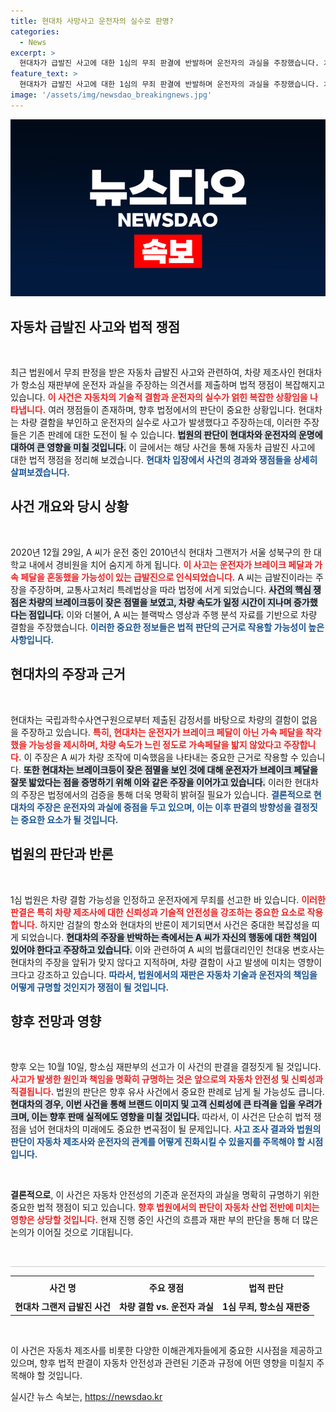```yaml
---
title: 현대차 사망사고 운전자의 실수로 판명?
categories:
  - News
excerpt: >
  현대차가 급발진 사고에 대한 1심의 무죄 판결에 반발하며 운전자의 과실을 주장했습니다. 차량 결함을 부인하고 브레이크 페달 착각을 주장한 현대차와, 반박하는 피고 측의 팽팽한 법정 공방이 이어지고 있습니다. 10월 10일, 항소심 판결이 주목받고 있습니다!
feature_text: >
  현대차가 급발진 사고에 대한 1심의 무죄 판결에 반발하며 운전자의 과실을 주장했습니다. 차량 결함을 부인하고 브레이크 페달 착각을 주장한 현대차와, 반박하는 피고 측의 팽팽한 법정 공방이 이어지고 있습니다. 10월 10일, 항소심 판결이 주목받고 있습니다!
image: '/assets/img/newsdao_breakingnews.jpg'
---
```


<p><img src="/assets/img/newsdao_breakingnews.jpg" alt="flaretime 속보" /></p>

<h2 data-ke-size="size26">자동차 급발진 사고와 법적 쟁점</h2>

<p data-ke-size="size16">&nbsp;</p>

<p>최근 법원에서 무죄 판정을 받은 자동차 급발진 사고와 관련하여, 차량 제조사인 현대차가 항소심 재판부에 운전자 과실을 주장하는 의견서를 제출하며 법적 쟁점이 복잡해지고 있습니다. <b><span style="color: #ee2323;">이 사건은 자동차의 기술적 결함과 운전자의 실수가 얽힌 복잡한 상황임을 나타냅니다.</span></b> 여러 쟁점들이 존재하며, 향후 법정에서의 판단이 중요한 상황입니다. 현대차는 차량 결함을 부인하고 운전자의 실수로 사고가 발생했다고 주장하는데, 이러한 주장들은 기존 판례에 대한 도전이 될 수 있습니다. <b><span style="background-color: #21538527;">법원의 판단이 현대차와 운전자의 운명에 대하여 큰 영향을 미칠 것입니다.</span></b> 이 글에서는 해당 사건을 통해 자동차 급발진 사고에 대한 법적 쟁점을 정리해 보겠습니다. <b><span style="color: #1a5490;">현대차 입장에서 사건의 경과와 쟁점들을 상세히 살펴보겠습니다.</span></b></p>

<h2 data-ke-size="size26">사건 개요와 당시 상황</h2>

<p data-ke-size="size16">&nbsp;</p>

<p>2020년 12월 29일, A 씨가 운전 중인 2010년식 현대차 그랜저가 서울 성북구의 한 대학교 내에서 경비원을 치어 숨지게 하게 됩니다. <b><span style="color: #ee2323;">이 사고는 운전자가 브레이크 페달과 가속 페달을 혼동했을 가능성이 있는 급발진으로 인식되었습니다.</span></b> A 씨는 급발진이라는 주장을 주장하며, 교통사고처리 특례법상을 따라 법정에 서게 되었습니다. <b><span style="background-color: #21538527;">사건의 핵심 쟁점은 차량의 브레이크등이 잦은 점멸을 보였고, 차량 속도가 일정 시간이 지나며 증가했다는 점입니다.</span></b> 이와 더불어, A 씨는 블랙박스 영상과 주행 분석 자료를 기반으로 차량 결함을 주장했습니다. <b><span style="color: #1a5490;">이러한 중요한 정보들은 법적 판단의 근거로 작용할 가능성이 높은 사항입니다.</span></b></p>

<h2 data-ke-size="size26">현대차의 주장과 근거</h2>

<p data-ke-size="size16">&nbsp;</p>

<p>현대차는 국립과학수사연구원으로부터 제출된 감정서를 바탕으로 차량의 결함이 없음을 주장하고 있습니다. <b><span style="color: #ee2323;">특히, 현대차는 운전자가 브레이크 페달이 아닌 가속 페달을 착각했을 가능성을 제시하며, 차량 속도가 느린 정도로 가속페달을 밟지 않았다고 주장합니다.</span></b> 이 주장은 A 씨가 차량 조작에 미숙했음을 나타내는 중요한 근거로 작용할 수 있습니다. <b><span style="background-color: #21538527;">또한 현대차는 브레이크등이 잦은 점멸을 보인 것에 대해 운전자가 브레이크 페달을 잘못 밟았다는 점을 증명하기 위해 이와 같은 주장을 이어가고 있습니다.</span></b> 이러한 현대차의 주장은 법정에서의 검증을 통해 더욱 명확히 밝혀질 필요가 있습니다. <b><span style="color: #1a5490;">결론적으로 현대차의 주장은 운전자의 과실에 중점을 두고 있으며, 이는 이후 판결의 방향성을 결정짓는 중요한 요소가 될 것입니다.</span></b></p>

<h2 data-ke-size="size26">법원의 판단과 반론</h2>

<p data-ke-size="size16">&nbsp;</p>

<p>1심 법원은 차량 결함 가능성을 인정하고 운전자에게 무죄를 선고한 바 있습니다. <b><span style="color: #ee2323;">이러한 판결은 특히 차량 제조사에 대한 신뢰성과 기술적 안전성을 강조하는 중요한 요소로 작용합니다.</span></b> 하지만 검찰의 항소와 현대차의 반론이 제기되면서 사건은 중대한 복잡성을 띠게 되었습니다. <b><span style="background-color: #21538527;">현대차의 주장을 반박하는 측에서는 A 씨가 자신의 행동에 대한 책임이 있어야 한다고 주장하고 있습니다.</span></b> 이와 관련하여 A 씨의 법률대리인인 천대웅 변호사는 현대차의 주장을 앞뒤가 맞지 않다고 지적하며, 차량 결함이 사고 발생에 미치는 영향이 크다고 강조하고 있습니다. <b><span style="color: #1a5490;">따라서, 법원에서의 재판은 자동차 기술과 운전자의 책임을 어떻게 규명할 것인지가 쟁점이 될 것입니다.</span></b></p>

<h2 data-ke-size="size26">향후 전망과 영향</h2>

<p data-ke-size="size16">&nbsp;</p>

<p>향후 오는 10월 10일, 항소심 재판부의 선고가 이 사건의 판결을 결정짓게 될 것입니다. <b><span style="color: #ee2323;">사고가 발생한 원인과 책임을 명확히 규명하는 것은 앞으로의 자동차 안전성 및 신뢰성과 직결됩니다.</span></b> 법원의 판단은 향후 유사 사건에서 중요한 판례로 남게 될 가능성도 큽니다. <b><span style="background-color: #21538527;">현대차의 경우, 이번 사건을 통해 브랜드 이미지 및 고객 신뢰성에 큰 타격을 입을 우려가 크며, 이는 향후 판매 실적에도 영향을 미칠 것입니다.</span></b> 따라서, 이 사건은 단순히 법적 쟁점을 넘어 현대차의 미래에도 중요한 변곡점이 될 문제입니다. <b><span style="color: #1a5490;">사고 조사 결과와 법원의 판단이 자동차 제조사와 운전자의 관계를 어떻게 진화시킬 수 있을지를 주목해야 할 시점입니다.</span></b></p>

<p data-ke-size="size16">&nbsp;</p>

<p><strong>결론적으로</strong>, 이 사건은 자동차 안전성의 기준과 운전자의 과실을 명확히 규명하기 위한 중요한 법적 쟁점이 되고 있습니다. <b><span style="color: #ee2323;">향후 법원에서의 판단이 자동차 산업 전반에 미치는 영향은 상당할 것입니다.</span></b> 현재 진행 중인 사건의 흐름과 재판 부의 판단을 통해 더 많은 논의가 이어질 것으로 기대됩니다. </p>

<p data-ke-size="size16">&nbsp;</p>

<hr style="height: 1px; background-color: #ccc; border: none;"/>

<table style="width: 100%; border-collapse: collapse;">
    <tr>
        <td style="text-align: center; height: 31px;"><b>사건 명</b></td>
        <td style="text-align: center; height: 31px;"><b>주요 쟁점</b></td>
        <td style="text-align: center; height: 31px;"><b>법적 판단</b></td>
    </tr>
    <tr>
        <td style="text-align: center; height: 17px;"><b>현대차 그랜저 급발진 사건</b></td>
        <td style="text-align: center; height: 17px;"><b>차량 결함 vs. 운전자 과실</b></td>
        <td style="text-align: center; height: 17px;"><b>1심 무죄, 항소심 재판중</b></td>
    </tr>
</table>

<p data-ke-size="size16">&nbsp;</p>

<p>이 사건은 자동차 제조사를 비롯한 다양한 이해관계자들에게 중요한 시사점을 제공하고 있으며, 향후 법적 판결이 자동차 안전성과 관련된 기준과 규정에 어떤 영향을 미칠지 주목해야 할 것입니다.</p>
실시간 뉴스 속보는, <a href="https://newsdao.kr" rel="dofollow">https://newsdao.kr</a>


